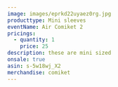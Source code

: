```yaml
---
image: images/eprkd22uyaez0rg.jpg
producttype: Mini sleeves
eventName: Air Comiket 2
pricings:
  - quantity: 1
    price: 25
description: these are mini sized
onsale: true
asin: s-5w18wj_X2
merchandise: comiket
---
```

